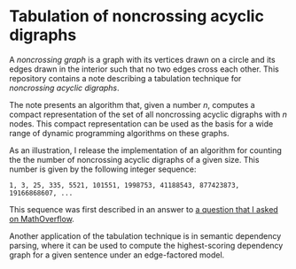# Tabulation of noncrossing acyclic digraphs

A *noncrossing graph* is a graph with its vertices drawn on a circle and its edges drawn in the interior such that no two edges cross each other.
This repository contains a note describing a tabulation technique for *noncrossing acyclic digraphs*.

The note presents an algorithm that, given a number *n*, computes a compact representation of the set of all noncrossing acyclic digraphs with *n* nodes.
This compact representation can be used as the basis for a wide range of dynamic programming algorithms on these graphs.

As an illustration, I release the implementation of an algorithm for counting the the number of noncrossing acyclic digraphs of a given size.
This number is given by the following integer sequence:

	1, 3, 25, 335, 5521, 101551, 1998753, 41188543, 877423873, 19166868607, ...

This sequence was first described in an answer to [a question that I asked on MathOverflow](http://mathoverflow.net/questions/176944/).

Another application of the tabulation technique is in semantic dependency parsing, where it can be used to compute the highest-scoring dependency graph for a given sentence under an edge-factored model.
